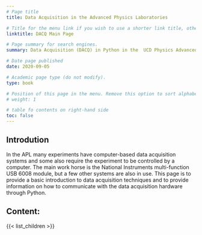 ```yaml
---
# Page title
title: Data Acquisition in the Advanced Physics Laboratories

# Title for the menu link if you wish to use a shorter link title, otherwise remove this option.
linktitle: DACQ Main Page

# Page summary for search engines.
summary: Data Acquisition (DACQ) in Python in the  UCD Physics Advanced Laboratories

# Date page published
date: 2020-09-05

# Academic page type (do not modify).
type: book

# Position of this page in the menu. Remove this option to sort alphabetically.
# weight: 1

# table fo contents on right-hand side
toc: false
---
```


## Introdution
In the APL many experiments have computer-based data acquisition systems and
some also require the experiment to be controlled by a computer. The main work
horse is the National Instruments multi-function USB 6008 module, but a few
other systems are also in use. This page is to provide a basic introduction to
data acquisition techniques and to provide information on how to communicate with
the data acquisition hardware through Python.

## Content:

{{< list_children >}} 